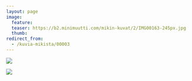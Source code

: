 ```yaml
---
layout: page
image:
  feature:
  teaser: https://b2.minimuutti.com/mikin-kuvat/2/IMG00163-245px.jpg
  thumb:
redirect_from:
  - /kuvia-mikista/00003
---
```


![](https://b2.minimuutti.com/mikin-kuvat/3/IMG00163-800px.jpg)

![](https://b2.minimuutti.com/mikin-kuvat/3/IMG00166_2-800px.jpg)
